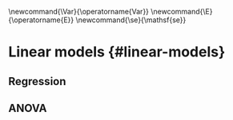

\newcommand{\Var}{\operatorname{Var}}
\newcommand{\E}{\operatorname{E}}
\newcommand{\se}{\mathsf{se}}

# Linear models {#linear-models}

## Regression

## ANOVA

